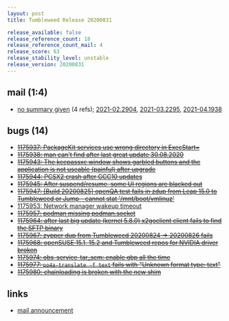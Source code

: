 ```yaml
---
layout: post
title: Tumbleweed Release 20200831

release_available: false
release_reference_count: 18
release_reference_count_mail: 4
release_score: 63
release_stability_level: unstable
release_version: 20200831
---
```


## mail (1:4)

- [no summary given](https://github.com/boombatower/tumbleweed-review/issues/10) (4 refs); [2021-02.2904](https://github.com/boombatower/tumbleweed-review/issues/10), [2021-03.2295](https://github.com/boombatower/tumbleweed-review/issues/10), [2021-04.1938](https://github.com/boombatower/tumbleweed-review/issues/10)

## bugs (14)

<!--more-->

- ~~[1175937: PackageKit services use wrong directory in ExecStart=](https://bugzilla.opensuse.org/show_bug.cgi?id=1175937)~~
- ~~[1175938: man can't find after last great update 30.08.2020](https://bugzilla.opensuse.org/show_bug.cgi?id=1175938)~~
- ~~[1175943: The keepassxc window shows garbled  buttons and the application is not useable (painful) after upgrade](https://bugzilla.opensuse.org/show_bug.cgi?id=1175943)~~
- ~~[1175944: PCSX2 crash after GCC10 updates](https://bugzilla.opensuse.org/show_bug.cgi?id=1175944)~~
- ~~[1175945: After suspend/resume, some UI regions are blacked out](https://bugzilla.opensuse.org/show_bug.cgi?id=1175945)~~
- ~~[1175947: \[Build 20200825\] openQA test fails in zdup from Leap 15.0 to Tumbleweed or Jump - cannot stat '/mnt/boot/vmlinuz'](https://bugzilla.opensuse.org/show_bug.cgi?id=1175947)~~
- [1175953: Network manager wakeup timeout](https://bugzilla.opensuse.org/show_bug.cgi?id=1175953)
- ~~[1175957: podman missing podman.socket](https://bugzilla.opensuse.org/show_bug.cgi?id=1175957)~~
- ~~[1175964: after last big update (kernel 5.8.0) x2goclient client fails to find the SFTP binary](https://bugzilla.opensuse.org/show_bug.cgi?id=1175964)~~
- ~~[1175967: zypper dup from Tumbleweed 20200824 -> 20200826 fails](https://bugzilla.opensuse.org/show_bug.cgi?id=1175967)~~
- ~~[1175968: openSUSE 15.1, 15.2 and Tumbleweed repos for NVIDIA driver broken](https://bugzilla.opensuse.org/show_bug.cgi?id=1175968)~~
- ~~[1175974: obs-service-tar_scm: enable gbp all the time](https://bugzilla.opensuse.org/show_bug.cgi?id=1175974)~~
- ~~[1175977: `po4a-translate -f text` fails with "Unknown format type: text"](https://bugzilla.opensuse.org/show_bug.cgi?id=1175977)~~
- ~~[1175980: chainloading is broken with the new shim](https://bugzilla.opensuse.org/show_bug.cgi?id=1175980)~~



## links

- [mail announcement](https://github.com/boombatower/tumbleweed-review/issues/10)
